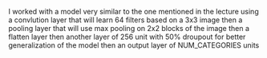 I worked with a model very similar to the one mentioned in the lecture using a convlution layer that will learn 64 filters based on a 3x3 image then a pooling layer that will use max pooling on 2x2 blocks of the image then a flatten layer then another layer of 256 unit with 50% droupout for better generalization of the model then an output layer of NUM_CATEGORIES units
